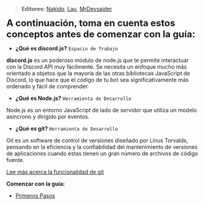 
> **<i class="fas fa-users"></i> Editores:** [Nakido](https://github.com/Nakido), [Lau](https://github.com/Lauuu), [MrDevsaider](https://github.com/MrDevsaider)

<font size=5> **A continuación, toma en cuenta estos conceptos antes de comenzar con la guía:** </font>

* **¿Qué es discord.js?** `Espacio de Trabajo`

**discord.js** es un poderoso módulo de node.js que te permite interactuar con la Discord API muy fácilmente. Se necesita un enfoque mucho más orientado a objetos que la mayoría de las otras bibliotecas JavaScript de Discord, lo que hace que el código de tu bot sea significativamente más ordenado y fácil de comprender.

* **¿Qué es Node.js?** `Herramienta de Desarrollo`

Node.js es un entorno JavaScript de lado de servidor que utiliza un modelo asíncrono y dirigido por eventos.

* **¿Qué es git?** `Herramienta de Desarrollo`

Git es un software de control de versiones diseñado por Linus Torvalds, pensando en la eficiencia y la confiabilidad del mantenimiento de versiones de aplicaciones cuando éstas tienen un gran número de archivos de código fuente.

[Lee más acerca la funcionalidad de git](https://git-scm.com/book/es/v1/Empezando-Fundamentos-de-Git)

**<i class="fas fa-arrow-circle-right"></i> Comenzar con la guía:**
* [Primeros Pasos](/js/primeros-pasos.md)

